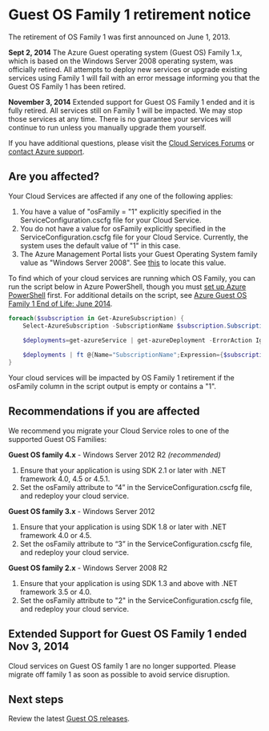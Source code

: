 <properties 
   pageTitle="Guest OS family 1 retirement notice | Windows Azure" 
   description="Provides information about when the Azure Guest OS Family 1 retirement happened and how to determine if you are affected" 
   services="cloud-services" 
   documentationCenter="na" 
   authors="Thraka" 
   manager="timlt" 
   editor=""/>

<tags
	ms.service="cloud-services"
	ms.date="08/18/2015"
	wacn.date=""/>



# Guest OS Family 1 retirement notice

The retirement of OS Family 1 was first announced on June 1, 2013.

**Sept 2, 2014** The Azure Guest operating system (Guest OS) Family 1.x, which is based on the Windows Server 2008 operating system, was officially retired. All attempts to deploy new services or upgrade existing services using Family 1 will fail with an error message informing you that the Guest OS Family 1 has been retired. 

**November 3, 2014** Extended support for Guest OS Family 1 ended and it is fully retired. All services still on Family 1 will be impacted. We may stop those services at any time. There is no guarantee your services will continue to run unless you manually upgrade them yourself.

If you have additional questions, please visit the [Cloud Services Forums](http://social.msdn.microsoft.com/Forums/home?forum=windowsazuredevelopment&filter=alltypes&sort=lastpostdesc) or [contact Azure support](http://azure.microsoft.com/support/options/).




## Are you affected?

Your Cloud Services are affected if any one of the following applies:

1. You have a value of "osFamily = "1" explicitly specified in the ServiceConfiguration.cscfg file for your Cloud Service. 
2. You do not have a value for osFamily explicitly specified in the ServiceConfiguration.cscfg file for your Cloud Service. Currently, the system uses the default value of "1" in this case.
3. The Azure Management Portal lists your Guest Operating System family value as "Windows Server 2008". See [this](https://msdn.microsoft.com/zh-cn/library/azure/gg456325.aspx) to locate this value.

To find which of your cloud services are running which OS Family, you can run the script below in Azure PowerShell, though you must [set up Azure PowerShell](/documentation/articles/install-configure-powershell) first. For additional details on the script, see [Azure Guest OS Family 1 End of Life: June 2014](http://blogs.msdn.com/b/ryberry/archive/2014/04/02/azure-guest-os-family-1-end-of-life-june-2014.aspx). 

```Powershell
foreach($subscription in Get-AzureSubscription) {
    Select-AzureSubscription -SubscriptionName $subscription.SubscriptionName 
    
    $deployments=get-azureService | get-azureDeployment -ErrorAction Ignore | where {$_.SdkVersion -NE ""} 

    $deployments | ft @{Name="SubscriptionName";Expression={$subscription.SubscriptionName}}, ServiceName, SdkVersion, Slot, @{Name="osFamily";Expression={(select-xml -content $_.configuration -xpath "/ns:ServiceConfiguration/@osFamily" -namespace $namespace).node.value }}, osVersion, Status, URL
}
```

Your cloud services will be impacted by OS Family 1 retirement if the osFamily column in the script output is empty or contains a "1". 

## Recommendations if you are affected

We recommend you migrate your Cloud Service roles to one of the supported Guest OS Families:

**Guest OS family 4.x** - Windows Server 2012 R2 *(recommended)*

1. Ensure that your application is using SDK 2.1 or later with .NET framework 4.0, 4.5 or 4.5.1.
2. Set the osFamily attribute to “4” in the ServiceConfiguration.cscfg file, and redeploy your cloud service.


**Guest OS family 3.x** - Windows Server 2012

1. Ensure that your application is using SDK 1.8 or later with .NET framework 4.0 or 4.5. 
2. Set the osFamily attribute to “3” in the ServiceConfiguration.cscfg file, and redeploy your cloud service.


**Guest OS family 2.x** - Windows Server 2008 R2

1. Ensure that your application is using SDK 1.3 and above with .NET framework 3.5 or 4.0. 
2. Set the osFamily attribute to "2" in the ServiceConfiguration.cscfg file, and redeploy your cloud service.


## Extended Support for Guest OS Family 1 ended Nov 3, 2014
Cloud services on Guest OS family 1 are no longer supported. Please migrate off family 1 as soon as possible to avoid service disruption.  

## Next steps
Review the latest [Guest OS releases](/documentation/articles/cloud-services-guestos-update-matrix).